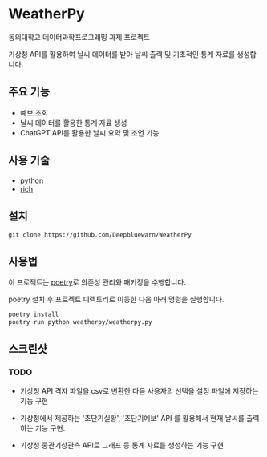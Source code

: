 # WeatherPy

동의대학교 데이터과학프로그래밍 과제 프로젝트

기상청 API를 활용하여 날씨 데이터를 받아 날씨 출력 및 기초적인 통계 자료를 생성합니다.

## 주요 기능

 - 예보 조회
 - 날씨 데이터를 활용한 통계 자료 생성
 - ChatGPT API를 활용한 날씨 요약 및 조언 기능

## 사용 기술

 - [python](https://www.python.org/)
 - [rich](https://github.com/Textualize/rich)

## 설치
```
git clone https://github.com/Deepbluewarn/WeatherPy
```
## 사용법

이 프로젝트는 [poetry](https://python-poetry.org/)로 의존성 관리와 패키징을 수행합니다.

poetry 설치 후 프로젝트 디렉토리로 이동한 다음 아래 명령을 실행합니다.

```bash
poetry install
poetry run python weatherpy/weatherpy.py
```

## 스크린샷

### TODO

 - 기상청 API 격자 파일을 csv로 변환한 다음 사용자의 선택을 설정 파일에 저장하는 기능 구현

 - 기상청에서 제공하는 '초단기실황', '초단기예보' API 를 활용해서 현재 날씨를 출력하는 기능 구현.
   
 - 기상청 종관기상관측 API로 그래프 등 통계 자료를 생성하는 기능 구현


